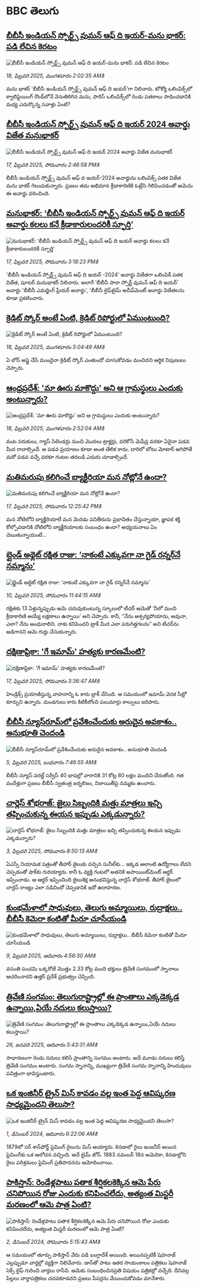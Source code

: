 # BBC తెలుగు## [బీబీసీ ఇండియన్ స్పోర్ట్స్ వుమన్ ఆఫ్ ది ఇయర్‌-మను భాకర్: పడి లేచిన కెరటం ](https://www.bbc.com/telugu/articles/czx8x092ej1o?at_campaign=githubrss)![బీబీసీ ఇండియన్ స్పోర్ట్స్ వుమన్ ఆఫ్ ది ఇయర్‌-మను భాకర్: పడి లేచిన కెరటం ](https://ichef.bbci.co.uk/ace/standard/240/cpsprodpb/b54e/live/93b8d750-edb6-11ef-a819-277e390a7a08.jpg)_18, ఫిబ్రవరి 2025, మంగళవారం 2:02:35 AMకి_మను భాకర్ 'బీబీసీ ఇండియన్ స్పోర్ట్స్ వుమన్ ఆఫ్ ది ఇయర్‌'గా నిలిచారు. టోక్యో ఒలింపిక్స్‌లో క్వాలిఫైయింగ్ రౌండ్‌లోనే వెనుతిరిగిన మను, పారిస్ ఒలింపిక్స్‌లో రెండు పతకాలు సాధించడానికి మధ్య ఎదుర్కొన్న సవాళ్లు ఏంటి?## [బీబీసీ ఇండియన్ స్పోర్ట్స్ వుమన్ ఆఫ్ ది ఇయర్ 2024 అవార్డు విజేత మనుభాకర్](https://www.bbc.com/telugu/articles/ceq944j4xn8o?at_campaign=githubrss)![బీబీసీ ఇండియన్ స్పోర్ట్స్ వుమన్ ఆఫ్ ది ఇయర్ 2024 అవార్డు విజేత మనుభాకర్](https://ichef.bbci.co.uk/ace/standard/240/cpsprodpb/d96b/live/0ce265d0-ed38-11ef-a319-fb4e7360c4ec.jpg)_17, ఫిబ్రవరి 2025, సోమవారం 2:46:58 PMకి_బీబీసీ ఇండియన్ స్పోర్ట్స్ వుమన్ ఆఫ్ ద ఇయర్-2024 అవార్డును ఒలింపిక్స్ పతక విజేత మను భాకర్‌ గెలుచుకున్నారు. ప్రజలు తమ అభిమాన క్రీడాకారిణికి ఓట్లేసి గెలిపించడంతో ఆమెను ఈ అవార్డు వరించింది.## [మనుభాకర్: ‘బీబీసీ ఇండియన్ స్పోర్ట్స్ వుమన్ ఆఫ్ ది ఇయర్ అవార్డు కలలు కనే క్రీడాకారులందరికీ స్ఫూర్తి’](https://www.bbc.com/telugu/articles/cm292w90dk1o?at_campaign=githubrss)![మనుభాకర్: ‘బీబీసీ ఇండియన్ స్పోర్ట్స్ వుమన్ ఆఫ్ ది ఇయర్ అవార్డు కలలు కనే క్రీడాకారులందరికీ స్ఫూర్తి’](https://ichef.bbci.co.uk/ace/standard/240/cpsprodpb/11c4/live/dbfd7c40-ed3f-11ef-b8b6-19d7c288f76c.jpg)_17, ఫిబ్రవరి 2025, సోమవారం 3:18:23 PMకి_'బీబీసీ ఇండియన్ స్పోర్ట్స్ వుమన్ ఆఫ్ ది ఇయర్ -2024' అవార్డు విజేతగా ఒలింపిక్ పతక విజేత, షూటర్ మనుభాకర్ నిలిచారు. అలాగే   'బీబీసీ పారా స్పోర్ట్ వుమన్ ఆఫ్ ది ఇయర్‌' అవార్డు  'బీబీసీ ఎమర్జింగ్ ప్లేయర్ అవార్డు', 'బీబీసీ లైఫ్‌టైమ్ అచీవ్‌మెంట్ అవార్డు విజేతలను కూడా ప్రకటించారు.## [క్రెడిట్ స్కోర్ అంటే ఏంటి, క్రెడిట్ రిపోర్టులో ఏముంటుంది?](https://www.bbc.com/telugu/articles/clyey063ny1o?at_campaign=githubrss)![క్రెడిట్ స్కోర్ అంటే ఏంటి, క్రెడిట్ రిపోర్టులో ఏముంటుంది?](https://ichef.bbci.co.uk/ace/standard/240/cpsprodpb/265a/live/402f42b0-edb4-11ef-8d18-dbc58368f40d.jpg)_18, ఫిబ్రవరి 2025, మంగళవారం 5:04:49 AMకి_ఏ లోన్‌ అప్లై చేసే ముందైనా క్రెడిట్ స్కోర్‌ ఎంతుందో చూసుకోవడం మంచిదని ఆర్థిక నిపుణులు చెప్పారు.## [ఆంధ్రప్రదేశ్: 'మా ఊరు మాకొద్దు' అని ఆ గ్రామస్థులు ఎందుకు అంటున్నారు?](https://www.bbc.com/telugu/articles/c15z5744ykwo?at_campaign=githubrss)![ఆంధ్రప్రదేశ్: 'మా ఊరు మాకొద్దు' అని ఆ గ్రామస్థులు ఎందుకు అంటున్నారు?](https://ichef.bbci.co.uk/ace/standard/240/cpsprodpb/74bb/live/07e9b170-eda4-11ef-bd1b-d536627785f2.png)_18, ఫిబ్రవరి 2025, మంగళవారం 2:52:04 AMకి_వంట సరుకులు, గ్యాస్ సిలెండర్లు నుంచి మొదలు ట్రాక్టర్లు, వరికోసే మెషీన్ల వరకూ ఏదైనా పడవ మీద రావాల్సిందే. ఆ పడవ ప్రయాణం కూడా అంత తేలిక కాదు. దారిలో బోటు మోటార్ ఆగిపోతే మరో పడవ వచ్చే వరకూ గంటల తరబడి ఎదురు చూడాల్సిందే.## [మతిమరుపు కలిగించే బ్యాక్టీరియా మన నోట్లోనే ఉందా? ](https://www.bbc.com/telugu/articles/cre8enp8yejo?at_campaign=githubrss)![మతిమరుపు కలిగించే బ్యాక్టీరియా మన నోట్లోనే ఉందా? ](https://ichef.bbci.co.uk/ace/standard/240/cpsprodpb/1973/live/31fccea0-ecfc-11ef-a319-fb4e7360c4ec.jpg)_17, ఫిబ్రవరి 2025, సోమవారం 12:25:42 PMకి_మన నోటిలోని బ్యాక్టీరియాలే మన మెదడు పనితీరును ప్రభావితం చేస్తున్నాయా, జ్ఞాపక శక్తి కోల్పోవడానికి  నోటిలోని బ్యాక్టీరియాలకు సంబంధం ఉందా? అధ్యయనాలు ఏం చెబుతున్నాయంటే...## [బ్లైండ్ అథ్లెట్ రక్షిత రాజు: ‘నాకంటే ఎక్కువగా నా గైడ్ రన్నర్‌నే నమ్మాను’ ](https://www.bbc.com/telugu/articles/c983rr6603jo?at_campaign=githubrss)![బ్లైండ్ అథ్లెట్ రక్షిత రాజు: ‘నాకంటే ఎక్కువగా నా గైడ్ రన్నర్‌నే నమ్మాను’ ](https://ichef.bbci.co.uk/ace/standard/240/cpsprodpb/998f/live/09f304f0-e55f-11ef-a319-fb4e7360c4ec.jpg)_10, ఫిబ్రవరి 2025, సోమవారం 11:44:15 AMకి_రక్షితకు 13 ఏళ్లున్నప్పుడు ఆమె చదువుకుంటున్న స్కూలులో టీచర్ ఆమెతో ‘నీలో మంచి క్రీడాకారిణి అయ్యే లక్షణాలు ఉన్నాయి’ అని చెప్పారు. కానీ,  “నేను ఆశ్చర్యపోయాను, అవునా, ఎలా? నేను అంధురాలిని. నాకు కనిపించని ట్రాక్ మీద ఎలా పరుగెత్తగలను” అని టీచర్‌ను అడిగానని ఆమె గుర్తు చేసుకున్నారు.## [దక్షిణాఫ్రికా: 'గే ఇమామ్' హత్యకు కారణమేంటి?](https://www.bbc.com/telugu/articles/cvgpgqr9v3eo?at_campaign=githubrss)![దక్షిణాఫ్రికా: 'గే ఇమామ్' హత్యకు కారణమేంటి?](https://ichef.bbci.co.uk/ace/standard/240/cpsprodpb/c79e/live/c3b1f7d0-ecde-11ef-941c-5d40edc318b4.jpg)_17, ఫిబ్రవరి 2025, సోమవారం 3:36:47 AMకి_హెండ్రిక్స్ ప్రయాణిస్తున్న వాహనాన్ని ఓ కారు బ్లాక్ చేసింది. ఆ సమయంలో ఇమామ్ వెనక సీట్లో కూర్చుని ఉన్నారు. దుండగులు కారు కిటికీలోంచి పలుమార్లు కాల్పులు జరిపారు.## [బీబీసీ న్యూస్‌రూమ్‌‌లో ప్రవేశించేందుకు అరుదైన అవకాశం.. అనుభూతి చెందండి](https://www.bbc.com/telugu/articles/cn4x9r7ndzwo?at_campaign=githubrss)![బీబీసీ న్యూస్‌రూమ్‌‌లో ప్రవేశించేందుకు అరుదైన అవకాశం.. అనుభూతి చెందండి](https://ichef.bbci.co.uk/ace/standard/240/cpsprodpb/8c29/live/a39c2f00-d23b-11ef-94cb-5f844ceb9e30.png)_5, ఫిబ్రవరి 2025, బుధవారం 7:46:55 AMకి_బీబీసీ న్యూస్ వరల్డ్ సర్వీస్ 40 భాషల్లో వారానికి 31 కోట్ల 80 లక్షల మందిని చేరుతోంది. 
గత వందేళ్లుగా ప్రజలు బీబీసీ స్వతంత్ర జర్నలిజం, నిజాయితీపై నమ్మకం ఉంచారు.## [చార్లెస్ శోభరాజ్: జైలు సిబ్బందికి మత్తు మాత్రలు ఇచ్చి తప్పించుకున్న ఈయన ఇప్పుడు ఎక్కడున్నారు? ](https://www.bbc.com/telugu/articles/clyn5959g6go?at_campaign=githubrss)![చార్లెస్ శోభరాజ్: జైలు సిబ్బందికి మత్తు మాత్రలు ఇచ్చి తప్పించుకున్న ఈయన ఇప్పుడు ఎక్కడున్నారు? ](https://ichef.bbci.co.uk/ace/standard/240/cpsprodpb/2d9f/live/3fc41810-e16f-11ef-bd1b-d536627785f2.jpg)_3, ఫిబ్రవరి 2025, సోమవారం 8:50:13 AMకి_ఏఎస్సీ నియామక పత్రంతో తీహార్ జైలుకు వచ్చిన సునీల్‌కు... ఇక్కడ అలాంటి ఉద్యోగాలు లేవని చెప్పడంతో షాక్‌కు గురయ్యారు. కానీ ఓ వ్యక్తి గంటలో అతనికి అపాయింట్‌మెంట్  ఆర్డర్ ఇప్పించాడు. ఆ ఆర్డర్ ఇప్పించింది జైలుశిక్ష అనుభవిస్తున్న చార్లెస్ శోభరాజ్. తీహార్ జైలులో చార్లెస్ రాజ్యం ఎలా నడిచిందో చెప్పడానికి ఇదో ఉదాహరణ.## [కుంభమేళాలో సాధువులు, తెలుగు అమ్మాయిలు, రుద్రాక్షలు.. బీబీసీ కెమెరా కంటితో మీరూ చూసేయండి](https://www.bbc.com/telugu/articles/c0jny6pw07jo?at_campaign=githubrss)![కుంభమేళాలో సాధువులు, తెలుగు అమ్మాయిలు, రుద్రాక్షలు.. బీబీసీ కెమెరా కంటితో మీరూ చూసేయండి](https://ichef.bbci.co.uk/ace/standard/240/cpsprodpb/19fa/live/b3a6ed10-e69d-11ef-a819-277e390a7a08.jpg)_9, ఫిబ్రవరి 2025, ఆదివారం 4:56:30 AMకి_వసంతి పంచమి ఒక్కరోజే మొత్తం 2.33 కోట్ల మంది భక్తులు త్రివేణి సంగమంలో స్నానాలు ఆచరించారని ఉత్తర్ ప్రదేశ్ ప్రభుత్వం చెప్పింది.## [త్రివేణి సంగమం: తెలుగురాష్ట్రాల్లో ఈ ప్రాంతాలు ఎక్కడెక్కడ ఉన్నాయి,ఏయే నదులు కలుస్తాయి? ](https://www.bbc.com/telugu/articles/cz7elrr17jeo?at_campaign=githubrss)![త్రివేణి సంగమం: తెలుగురాష్ట్రాల్లో ఈ ప్రాంతాలు ఎక్కడెక్కడ ఉన్నాయి,ఏయే నదులు కలుస్తాయి? ](https://ichef.bbci.co.uk/ace/standard/240/cpsprodpb/9dad/live/7f50e780-da42-11ef-a37f-eba91255dc3d.jpg)_26, జనవరి 2025, ఆదివారం 5:43:31 AMకి_సాధారణంగా రెండు నదులు కలిసే ప్రాంతాన్ని సంగమం అంటారు. అదే మూడు నదులు కలిస్తే త్రివేణి సంగమం అంటారు. సంగమ స్నానాన్ని, ముఖ్యంగా త్రివేణి సంగమ స్నానాన్ని హిందువులు పవిత్రంగా భావిస్తుంటారు.## [ఒక ఇంజినీర్ ట్రైన్ మిస్ కావడం వల్ల ఇంత పెద్ద ఆవిష్కరణ సాధ్యమైందని తెలుసా?](https://www.bbc.com/telugu/articles/c774y4mdrgdo?at_campaign=githubrss)![ఒక ఇంజినీర్ ట్రైన్ మిస్ కావడం వల్ల ఇంత పెద్ద ఆవిష్కరణ సాధ్యమైందని తెలుసా?](https://ichef.bbci.co.uk/ace/standard/240/cpsprodpb/d07c/live/d2f92490-ab19-11ef-8264-5f9791599833.jpg)_1, డిసెంబర్ 2024, ఆదివారం 6:22:06 AMకి_1879లో సర్ శాన్‌ఫోర్డ్ ఫ్లెమింగ్ రైలును మిస్ అయ్యారు. కెనడాలో రైలు ఇంజనీర్ అయిన ఫ్లెమింగ్‌కు ఒక ఆలోచన వచ్చింది. అదే టైమ్ జోన్‌. 
1883 నవంబర్ 18న అమెరికా, కెనడాల్లోని రైలు పరిశ్రమలు ఫ్లెమింగ్ ప్రతిపాదనను ఆమోదించాయి.## [పాకిస్తాన్: రెండేళ్లపాటు పతాక శీర్షికలకెక్కిన ఆమె పేరు  చనిపోయిన రోజు ఎందుకు కనిపించలేదు,  అత్యంత మిస్టరీ మరణంలో ఆమె పాత్ర ఏంటి? ](https://www.bbc.com/telugu/articles/c33dnv8l5yro?at_campaign=githubrss)![పాకిస్తాన్: రెండేళ్లపాటు పతాక శీర్షికలకెక్కిన ఆమె పేరు  చనిపోయిన రోజు ఎందుకు కనిపించలేదు,  అత్యంత మిస్టరీ మరణంలో ఆమె పాత్ర ఏంటి? ](https://ichef.bbci.co.uk/ace/standard/240/cpsprodpb/62a1/live/cea16000-aff7-11ef-bdf5-b7cb2fa86e10.png)_2, డిసెంబర్ 2024, సోమవారం 5:15:43 AMకి_ఆ సమయంలో తూర్పు పాకిస్తాన్ వేరు పడి బంగ్లాదేశ్ అయింది. అయినప్పటికీ షెహనాజ్ ఎల్లప్పుడూ వార్తల్లో వ్యక్తిగా నిలిచేవారు. డాన్‌తో పాటు ఇతర సాయంకాలం పత్రికలు షెహనాజ్ సెక్స్ లైఫ్ గురించి వార్తలు రాసేవి. ఆమెకు సంబంధించినప్రతి విషయం పత్రికల్లో వచ్చేది. దీనివల్ల పిల్లలు వార్తాపత్రికలు చదవకూడదని ప్రజలు పేపర్లను వేయించుకోవడం మానేశారు.